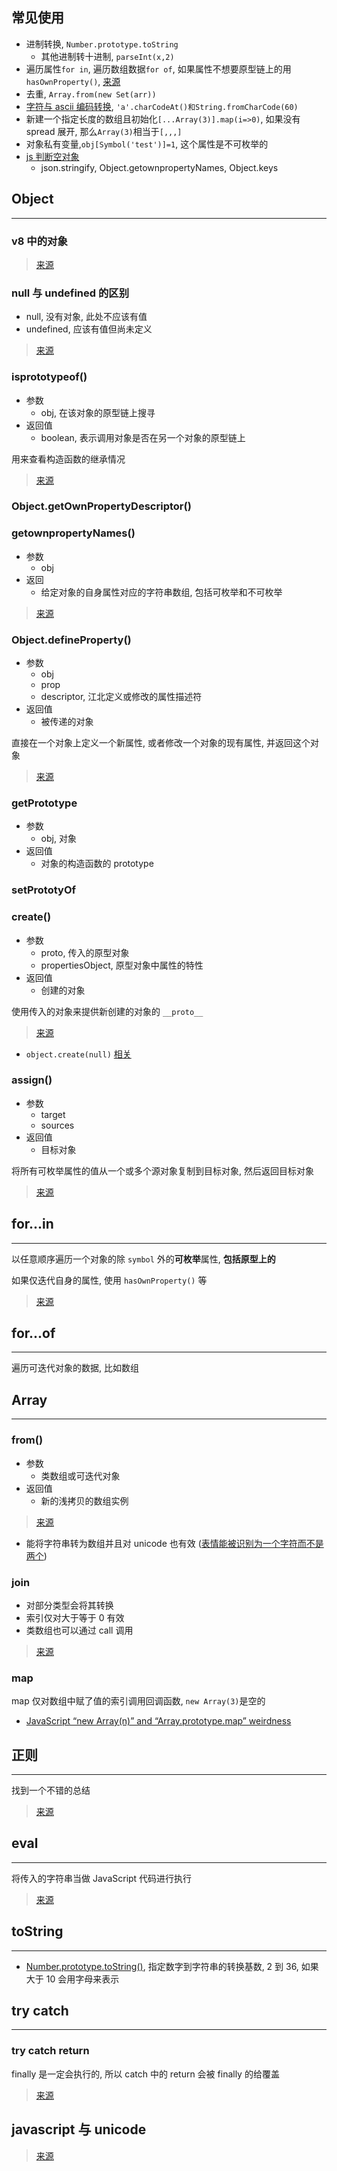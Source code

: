 ## 常见使用

- 进制转换, `Number.prototype.toString`
  - 其他进制转十进制, `parseInt(x,2)`
- 遍历属性`for in`, 遍历数组数据`for of`, 如果属性不想要原型链上的用`hasOwnProperty()`, [来源](https://juejin.im/post/5aea83c86fb9a07aae15013b)
- 去重, `Array.from(new Set(arr))`
- [字符与 ascii 编码转换](https://www.jianshu.com/p/24966e1205f9), `'a'.charCodeAt()和String.fromCharCode(60)`
- 新建一个指定长度的数组且初始化`[...Array(3)].map(i=>0)`, 如果没有 spread 展开, 那么`Array(3)`相当于`[,,,]`
- 对象私有变量,`obj[Symbol('test')]=1`, 这个属性是不可枚举的
- [js 判断空对象](https://blog.csdn.net/qq_38627581/article/details/77353015)
  - json.stringify, Object.getownpropertyNames, Object.keys

## Object

---

### v8 中的对象

> [来源](https://zhuanlan.zhihu.com/p/26169639)

### null 与 undefined 的区别

- null, 没有对象, 此处不应该有值
- undefined, 应该有值但尚未定义

> [来源](https://www.ruanyifeng.com/blog/2014/03/undefined-vs-null.html)

### isprototypeof()

- 参数
  - obj, 在该对象的原型链上搜寻
- 返回值
  - boolean, 表示调用对象是否在另一个对象的原型链上

用来查看构造函数的继承情况

> [来源](https://developer.mozilla.org/zh-CN/docs/Web/JavaScript/Reference/Global_Objects/Object/isPrototypeOf)

### Object.getOwnPropertyDescriptor()

### getownpropertyNames()

- 参数
  - obj
- 返回
  - 给定对象的自身属性对应的字符串数组, 包括可枚举和不可枚举

> [来源](https://developer.mozilla.org/zh-CN/docs/Web/JavaScript/Reference/Global_Objects/Object/getOwnPropertyNames)

### Object.defineProperty()

- 参数
  - obj
  - prop
  - descriptor, 江北定义或修改的属性描述符
- 返回值
  - 被传递的对象

直接在一个对象上定义一个新属性, 或者修改一个对象的现有属性, 并返回这个对象

> [来源](https://developer.mozilla.org/zh-CN/docs/Web/JavaScript/Reference/Global_Objects/Object/defineProperty)

### getPrototype

- 参数
  - obj, 对象
- 返回值
  - 对象的构造函数的 prototype

### setPrototyOf

### create()

- 参数
  - proto, 传入的原型对象
  - propertiesObject, 原型对象中属性的特性
- 返回值
  - 创建的对象

使用传入的对象来提供新创建的对象的 `__proto__`

> [来源](https://developer.mozilla.org/zh-CN/docs/Web/JavaScript/Reference/Global_Objects/Object/create)

- `object.create(null)` [相关](https://juejin.im/post/5acd8ced6fb9a028d444ee4e)

### assign()

- 参数
  - target
  - sources
- 返回值
  - 目标对象

将所有可枚举属性的值从一个或多个源对象复制到目标对象, 然后返回目标对象

> [来源](https://developer.mozilla.org/zh-CN/docs/Web/JavaScript/Reference/Global_Objects/Object/assign)

## for...in

---

以任意顺序遍历一个对象的除 `symbol` 外的**可枚举**属性, **包括原型上的**

如果仅迭代自身的属性, 使用 `hasOwnProperty()` 等

> [来源](https://developer.mozilla.org/zh-CN/docs/Web/JavaScript/Reference/Statements/for...in)

## for...of

---

遍历可迭代对象的数据, 比如数组

## Array

---

### from()

- 参数
  - 类数组或可迭代对象
- 返回值
  - 新的浅拷贝的数组实例

> [来源](https://developer.mozilla.org/zh-CN/docs/Web/JavaScript/Reference/Global_Objects/Array/from)

- 能将字符串转为数组并且对 unicode 也有效 ([表情能被识别为一个字符而不是两个](http://www.alloyteam.com/2016/12/javascript-has-a-unicode-sinkhole/))

### join

- 对部分类型会将其转换
- 索引仅对大于等于 0 有效
- 类数组也可以通过 call 调用

> [来源](https://mp.weixin.qq.com/s/b59DWLdnO1iy5HFD7VYJLA)

### map

map 仅对数组中赋了值的索引调用回调函数, `new Array(3)`是空的

- [JavaScript “new Array(n)” and “Array.prototype.map” weirdness](https://stackoverflow.com/questions/5501581/javascript-new-arrayn-and-array-prototype-map-weirdness)

## 正则

---

找到一个不错的总结

> [来源](https://juejin.im/post/59cc61176fb9a00a437b290b)

## eval

---

将传入的字符串当做 JavaScript 代码进行执行

> [来源](https://developer.mozilla.org/zh-CN/docs/Web/JavaScript/Reference/Global_Objects/eval)

## toString

---

- [Number.prototype.toString()](https://developer.mozilla.org/zh-CN/docs/Web/JavaScript/Reference/Global_Objects/Number/toString), 指定数字到字符串的转换基数, 2 到 36, 如果大于 10 会用字母来表示

## try catch

---

### try catch return

finally 是一定会执行的, 所以 catch 中的 return 会被 finally 的给覆盖

> [来源](https://stackoverflow.com/questions/38050857/what-happen-to-return-statement-in-catch-block/38051153)

## javascript 与 unicode

> [来源](https://flaviocopes.com/javascript-unicode/)
